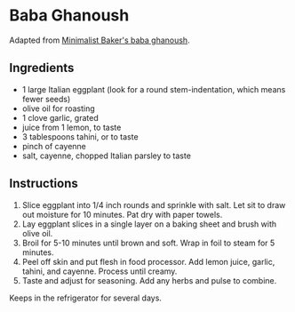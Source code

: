 # Baba Ghanoush

Adapted from [Minimalist Baker's baba ghanoush](http://minimalistbaker.com/simple-baba-ganoush/).

## Ingredients

- 1 large Italian eggplant (look for a round stem-indentation, which means fewer seeds)
- olive oil for roasting
- 1 clove garlic, grated
- juice from 1 lemon, to taste
- 3 tablespoons tahini, or to taste
- pinch of cayenne
- salt, cayenne, chopped Italian parsley to taste

## Instructions

1. Slice eggplant into 1/4 inch rounds and sprinkle with salt. Let sit to draw out moisture for 10 minutes. Pat dry with paper towels.
2. Lay eggplant slices in a single layer on a baking sheet and brush with olive oil. 
3. Broil for 5-10 minutes until brown and soft. Wrap in foil to steam for 5 minutes.
4. Peel off skin and put flesh in food processor. Add lemon juice, garlic, tahini, and cayenne. Process until creamy.
5. Taste and adjust for seasoning. Add any herbs and pulse to combine.

Keeps in the refrigerator for several days.